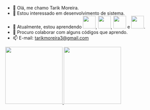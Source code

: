 - 👋 Olá, me chamo Tarik Moreira.
- 👀 Estou interessado em desenvolvimento de sistema.
- 🌱 Atualmente, estou aprendendo <img loading="lazy" src="https://cdn.jsdelivr.net/gh/devicons/devicon/icons/java/java-original.svg" width="40" height="40"/>, <img src="https://cdn.jsdelivr.net/gh/devicons/devicon@latest/icons/html5/html5-original-wordmark.svg" width="40" height="40" />, <img src="https://cdn.jsdelivr.net/gh/devicons/devicon@latest/icons/javascript/javascript-original.svg" width="40" heigth="40" /> e <img src="https://cdn.jsdelivr.net/gh/devicons/devicon@latest/icons/css3/css3-plain-wordmark.svg" width="40" heigth="40" />.
- 💞️ Procuro colaborar com alguns códigos que aprendo.
- 📫 E-mail: tarikmoreira3@gmail.com
<div>
<a href="https://github.com/TarikMoreira">
<img loading="lazy" height="180em" src="https://github-readme-stats.vercel.app/api/top-langs/?username=TarikMoreira&layout=compact&langs_count=7&theme=dracula"/>
<img loading="lazy" height="180em" src="https://github-readme-stats.vercel.app/api?username=TarikMoreira&show_icons=true&theme=dracula&include_all_commits=true&count_private=true"/>
</div>

<!---
TarikMoreira/TarikMoreira is a ✨ special ✨ repository because its `README.md` (this file) appears on your GitHub profile.
You can click the Preview link to take a look at your changes.
--->
